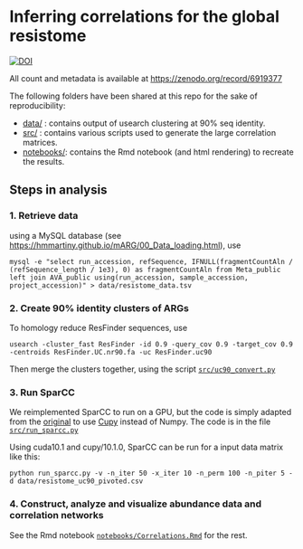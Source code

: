 # Inferring correlations for the global resistome
[![DOI](https://zenodo.org/badge/539466341.svg)](https://zenodo.org/badge/latestdoi/539466341)


All count and metadata is available at https://zenodo.org/record/6919377 

The following folders have been shared at this repo for the sake of reproducibility:
* [data/](data/) : contains output of usearch clustering at 90% seq identity.
* [src/](src/) : contains various scripts used to generate the large correlation matrices.
* [notebooks/](notebooks/): contains the Rmd notebook (and html rendering) to recreate the results.

## Steps in analysis
### 1. Retrieve data
using a MySQL database (see https://hmmartiny.github.io/mARG/00_Data_loading.html), use
```{bash}
mysql -e "select run_accession, refSequence, IFNULL(fragmentCountAln / (refSequence_length / 1e3), 0) as fragmentCountAln from Meta_public left join AVA_public using(run_accession, sample_accession, project_accession)" > data/resistome_data.tsv
```

### 2. Create 90% identity clusters of ARGs 
To homology reduce ResFinder sequences, use
```{bash}
usearch -cluster_fast ResFinder -id 0.9 -query_cov 0.9 -target_cov 0.9 -centroids ResFinder.UC.nr90.fa -uc ResFinder.uc90
```
Then merge the clusters together, using the script [`src/uc90_convert.py`](src/uc90_convert.py)

### 3. Run SparCC
We reimplemented SparCC to run on a GPU, but the code is simply adapted from the [original](https://github.com/bio-developer/sparcc/) to use [Cupy](https://cupy.dev/) instead of Numpy. The code is in the file [`src/run_sparcc.py`](src/run_sparcc.py)

Using cuda10.1 and cupy/10.1.0, SparCC can be run for a input data matrix like this:
```{bash}
python run_sparcc.py -v -n_iter 50 -x_iter 10 -n_perm 100 -n_piter 5 -d data/resistome_uc90_pivoted.csv
```

### 4. Construct, analyze and visualize abundance data and correlation networks
See the Rmd notebook [`notebooks/Correlations.Rmd`](notebooks/Correlations.Rmd) for the rest. 
